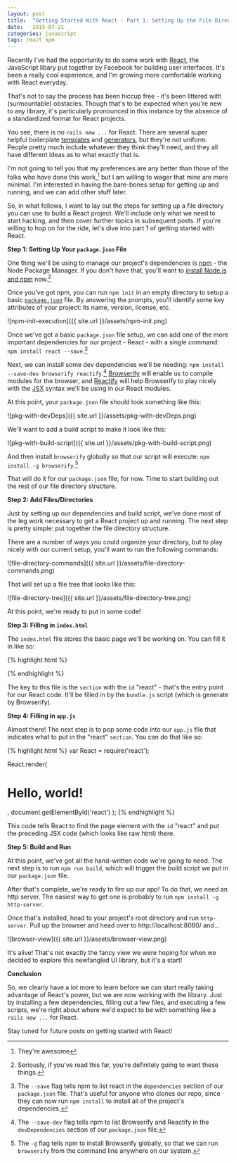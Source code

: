 ```yaml
---
layout: post
title:  "Getting Started With React - Part 1: Setting Up the File Directory"
date:   2015-07-21
categories: javascript
tags: react npm
--- 
```


Recently I've had the opportunity to do some work with [React][react], the JavaScript libary put together by Facebook for building user interfaces. It's been a really cool experience, and I'm growing more comfortable working with React everyday.

That's not to say the process has been hiccup free - it's been littered with (surmountable) obstacles. Though that's to be expected when you're new to any library, it's particularly pronounced in this instance by the absence of a standardized format for React projects.

You see, there is no `rails new ...` for React. There are several super helpful boilerplate [templates][boilerplate] and [generators][generator], but they're not uniform. People pretty much include whatever they think they'll need, and they all have different ideas as to what exactly that is.

I'm not going to tell you that my preferences are any better than those of the folks who have done this work,[^1] but I am willing to wager that mine are more minimal. I'm interested in having the bare-bones setup for getting up and running, and we can add other stuff later.

So, in what follows, I want to lay out the steps for setting up a file directory you can use to build a React project. We'll include only what we need to start hacking, and then cover further topics in subsequent posts. If you're willing to hop on for the ride, let's dive into part 1 of getting started with React.

**Step 1: Setting Up Your `package.json` File**

One thing we'll be using to manage our project's dependencies is [npm][npm] - the Node Package Manager. If you don't have that, you'll want to [install Node.js and npm][install] now.[^2]

Once you've got npm, you can run `npm init` in an empty directory to setup a basic [`package.json`][pack_json] file. By answering the prompts, you'll identify some key attributes of your project: its name, version, license, etc.

![npm-init-execution]({{ site.url }}/assets/npm-init.png)

Once we've got a basic `package.json` file setup, we can add one of the more important dependencies for our project - React - with a single command: `npm install react --save`.[^3]

Next, we can install some dev dependencies we'll be needing: `npm install --save-dev browserify reactify`.[^4]  [Browserify][browserify] will enable us to compile modules for the browser, and [Reactify][reactify] will help Browserify to play nicely with the [JSX][jsx] syntax we'll be using in our React modules.

At this point, your `package.json` file should look something like this:

![pkg-with-devDeps]({{ site.url }}/assets/pkg-with-devDeps.png)

We'll want to add a build script to make it look like this:

![pkg-with-build-script]({{ site.url }}/assets/pkg-with-build-script.png)

And then install `browserify` globally so that our script will execute: `npm install -g browserify`.[^5]

That will do it for our `package.json` file, for now. Time to start building out the rest of our file directory structure.

**Step 2: Add Files/Directories**

Just by setting up our dependencies and build script, we've done most of the leg work necessary to get a React project up and running. The next step is pretty simple: put together the file directory structure.

There are a number of ways you could organize your directory, but to play nicely with our current setup, you'll want to run the following commands:

![file-directory-commands]({{ site.url }}/assets/file-directory-commands.png)

That will set up a file tree that looks like this:

![file-directory-tree]({{ site.url }}/assets/file-directory-tree.png)

At this point, we're ready to put in some code!

**Step 3: Filling in `index.html`**

The `index.html` file stores the basic page we'll be working on. You can fill it in like so:

{% highlight html %}
<!doctype html>
<html lang="en">
  <head>
    <meta charset="utf-8">
    <title>Demo App</title>
  </head>
  <body>
    <section id="react"></section>
    <script src="js/bundle.js"></script>
  </body>
</html>
{% endhighlight %}

The key to this file is the `section` with the `id` "react" - that's the entry point for our React code. It'll be filled in by the `bundle.js` script (which is generate by Browserify).

**Step 4: Filling in `app.js`**

Almost there! The next step is to pop some code into our `app.js` file that indicates what to put in the "react" `section`. You can do that like so:

{% highlight html %}
var React = require('react');

React.render(
    <div>
      <h1>Hello, world!</h1>
    </div>,
    document.getElementById('react')
  );
{% endhighlight %}

This code tells React to find the page element with the `id` "react" and put the preceding JSX code (which looks like raw html) there.

**Step 5: Build and Run**

At this point, we've got all the hand-written code we're going to need. The next step is to run `npm run build`, which will trigger the build script we put in our `package.json` file.

After that's complete, we're ready to fire up our app! To do that, we need an http server. The easiest way to get one is probably to run `npm install -g http-server`.

Once that's installed, head to your project's root directory and run `http-server`. Pull up the browser and head over to http://localhost:8080/ and...

![browser-view]({{ site.url }}/assets/browser-view.png)

It's alive! That's not exactly the fancy view we were hoping for when we decided to explore this newfangled UI library, but it's a start!

**Conclusion**

So, we clearly have a lot more to learn before we can start really taking advantage of React's power, but we are now working with the library. Just by installing a few dependencies, filling out a few files, and executing a few scripts, we're right about where we'd expect to be with something like a `rails new ...` for React.

Stay tuned for future posts on getting started with React!

[^1]: They're awesome
[^2]: Seriously, if you've read this far, you're definitely going to want these things.
[^3]: The `--save` flag tells npm to list react in the `dependencies` section of our `package.json` file. That's useful for anyone who clones our repo, since they can now run `npm install` to install all of the project's dependencies.
[^4]: The `--save-dev` flag tells npm to list Browserify and Reactify in the `devDependencies` section of our `package.json` file.
[^5]: The `-g` flag tells npm to install Browserify globally, so that we can run `browserify` from the command line anywhere on our system.

[react]: https://facebook.github.io/react/
[boilerplate]: https://github.com/petehunt/react-boilerplate
[generator]: https://github.com/newtriks/generator-react-webpack
[npm]: https://www.npmjs.com/
[install]: https://docs.npmjs.com/getting-started/installing-node
[pack_json]: https://docs.npmjs.com/files/package.json
[browserify]: https://github.com/substack/browserify-handbook
[reactify]: https://github.com/andreypopp/reactify
[jsx]: https://facebook.github.io/jsx/